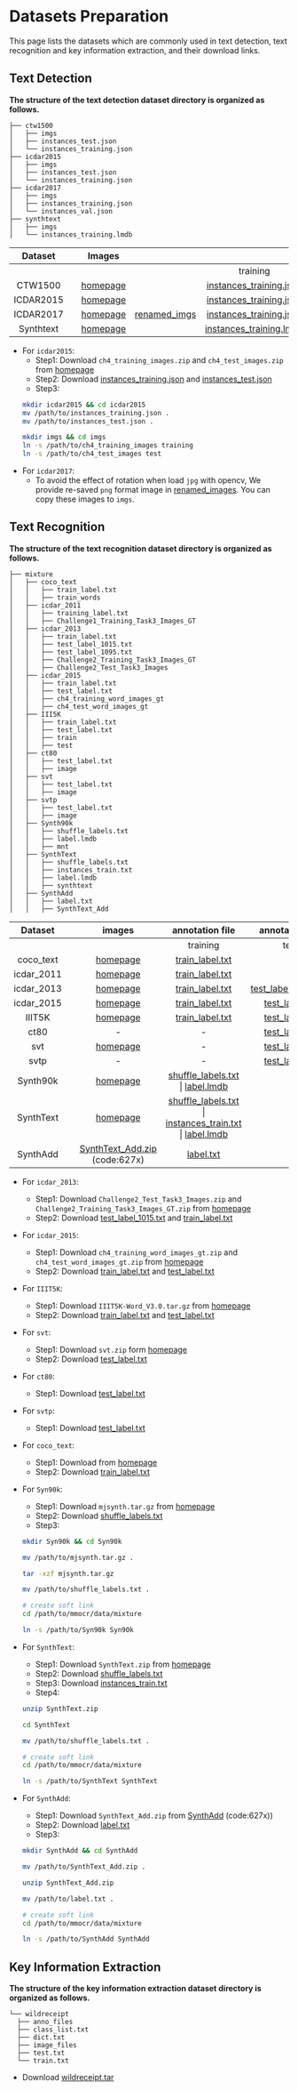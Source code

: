 # Datasets Preparation
This page lists the datasets which are commonly used in text detection, text recognition and key information extraction, and their download links.

## Text Detection
**The structure of the text detection dataset directory is organized as follows.**
```
├── ctw1500
│   ├── imgs
│   ├── instances_test.json
│   └── instances_training.json
├── icdar2015
│   ├── imgs
│   ├── instances_test.json
│   └── instances_training.json
├── icdar2017
│   ├── imgs
│   ├── instances_training.json
│   └── instances_val.json
├── synthtext
│   ├── imgs
│   └── instances_training.lmdb
```
|  Dataset  |   |           Images           |   |                                              |             Annotation Files             |                                          |   | Note |   |
|:---------:|:-:|:--------------------------:|:-:|:--------------------------------------------:|:---------------------------------------:|:----------------------------------------:|:-:|:----:|---|
|           |   |                            |   | training                                     | validation                               | testing                                  |   |      |   |
| CTW1500   |   | [homepage](https://github.com/Yuliang-Liu/Curve-Text-Detector) |   | [instances_training.json](https://download.openmmlab.com/mmocr/data/ctw1500/instances_training.json) | -                                       | [instances_test.json](https://download.openmmlab.com/mmocr/data/ctw1500/instances_test.json) |   |      |   |
| ICDAR2015 |   | [homepage](https://rrc.cvc.uab.es/?ch=4&com=downloads) |   | [instances_training.json](https://download.openmmlab.com/mmocr/data/icdar2015/instances_training.json) |                    -                     | [instances_test.json](https://download.openmmlab.com/mmocr/data/icdar2015/instances_test.json) |   |      |   |
| ICDAR2017 |   | [homepage](https://rrc.cvc.uab.es/?ch=8&com=downloads) |  [renamed_imgs](https://download.openmmlab.com/mmocr/data/icdar2017/renamed_imgs.tar) | [instances_training.json](https://download.openmmlab.com/mmocr/data/icdar2017/instances_training.json) | [instances_val.json](https://openmmlab) |                [instances_test.json](https://download.openmmlab.com/mmocr/data/icdar2017/instances_test.json)                      |   |      |   |
| Synthtext |   | [homepage](https://www.robots.ox.ac.uk/~vgg/data/scenetext/) |   |  [instances_training.lmdb](https://download.openmmlab.com/mmocr/data/synthtext/instances_training.lmdb)|-| | | |

- For `icdar2015`:
  - Step1: Download `ch4_training_images.zip` and `ch4_test_images.zip` from [homepage](https://rrc.cvc.uab.es/?ch=4&com=downloads)
  - Step2: Download [instances_training.json](https://download.openmmlab.com/mmocr/data/icdar2015/instances_training.json) and [instances_test.json](https://download.openmmlab.com/mmocr/data/icdar2015/instances_test.json)
  - Step3:
  ```bash
  mkdir icdar2015 && cd icdar2015
  mv /path/to/instances_training.json .
  mv /path/to/instances_test.json .

  mkdir imgs && cd imgs
  ln -s /path/to/ch4_training_images training
  ln -s /path/to/ch4_test_images test
  ```
- For `icdar2017`:
  - To avoid the effect of rotation when load `jpg` with opencv, We provide re-saved `png` format image in [renamed_images](https://download.openmmlab.com/mmocr/data/icdar2017/renamed_imgs.tar). You can copy these images to `imgs`.

## Text Recognition
**The structure of the text recognition dataset directory is organized as follows.**

```
├── mixture
│   ├── coco_text
│   │   ├── train_label.txt
│   │   ├── train_words
│   ├── icdar_2011
│   │   ├── training_label.txt
│   │   ├── Challenge1_Training_Task3_Images_GT
│   ├── icdar_2013
│   │   ├── train_label.txt
│   │   ├── test_label_1015.txt
│   │   ├── test_label_1095.txt
│   │   ├── Challenge2_Training_Task3_Images_GT
│   │   ├── Challenge2_Test_Task3_Images
│   ├── icdar_2015
│   │   ├── train_label.txt
│   │   ├── test_label.txt
│   │   ├── ch4_training_word_images_gt
│   │   ├── ch4_test_word_images_gt
│   ├── III5K
│   │   ├── train_label.txt
│   │   ├── test_label.txt
│   │   ├── train
│   │   ├── test
│   ├── ct80
│   │   ├── test_label.txt
│   │   ├── image
│   ├── svt
│   │   ├── test_label.txt
│   │   ├── image
│   ├── svtp
│   │   ├── test_label.txt
│   │   ├── image
│   ├── Synth90k
│   │   ├── shuffle_labels.txt
│   │   ├── label.lmdb
│   │   ├── mnt
│   ├── SynthText
│   │   ├── shuffle_labels.txt
│   │   ├── instances_train.txt
│   │   ├── label.lmdb
│   │   ├── synthtext
│   ├── SynthAdd
│   │   ├── label.txt
│   │   ├── SynthText_Add

```
|   Dataset  |   |                                       images                                      |                                            annotation file                                           |                                             annotation file                                             | Note |
|:----------:|:-:|:---------------------------------------------------------------------------------:|:----------------------------------------------------------------------------------------------------:|:-------------------------------------------------------------------------------------------------------:|:----:|
||   | |training | test |      |
| coco_text ||[homepage](https://rrc.cvc.uab.es/?ch=5&com=downloads) |[train_label.txt](https://download.openmmlab.com/mmocr/data/mixture/coco_text/train_label.txt) |- |      |
| icdar_2011 ||[homepage](http://www.cvc.uab.es/icdar2011competition/?com=downloads) |[train_label.txt](https://download.openmmlab.com/mmocr/data/mixture/icdar_2015/train_label.txt) |- |      |
| icdar_2013 |   | [homepage](https://rrc.cvc.uab.es/?ch=2&com=downloads)                                | [train_label.txt](https://download.openmmlab.com/mmocr/data/mixture/icdar_2013/train_label.txt)      | [test_label_1015.txt](https://download.openmmlab.com/mmocr/data/mixture/icdar_2013/test_label_1015.txt) |      |
| icdar_2015 |   | [homepage](https://rrc.cvc.uab.es/?ch=4&com=downloads)                                | [train_label.txt](https://download.openmmlab.com/mmocr/data/mixture/icdar_2015/train_label.txt)      | [test_label.txt](https://download.openmmlab.com/mmocr/data/mixture/icdar_2015/test_label.txt)           |      |
| IIIT5K     |   | [homepage](http://cvit.iiit.ac.in/projects/SceneTextUnderstanding/IIIT5K.html)        | [train_label.txt](https://download.openmmlab.com/mmocr/data/mixture/IIIT5K/train_label.txt)          | [test_label.txt](https://download.openmmlab.com/mmocr/data/mixture/IIIT5K/test_label.txt)               |      |
| ct80       |   | - |-|[test_label.txt](https://download.openmmlab.com/mmocr/data/mixture/ct80/test_label.txt)||
| svt        |   | [homepage](http://www.iapr-tc11.org/mediawiki/index.php/The_Street_View_Text_Dataset) | -                                                                                                    | [test_label.txt](https://download.openmmlab.com/mmocr/data/mixture/svt/test_label.txt)                  |      |
| svtp        |   | - | -                                                                                                    | [test_label.txt](https://download.openmmlab.com/mmocr/data/mixture/svtp/test_label.txt)                  |      |
| Synth90k   |   | [homepage](https://www.robots.ox.ac.uk/~vgg/data/text/)                               | [shuffle_labels.txt](https://download.openmmlab.com/mmocr/data/mixture/Synth90k/shuffle_labels.txt) \| [label.lmdb](https://download.openmmlab.com/mmocr/data/mixture/Synth90k/label.lmdb)  | -  |      |
| SynthText  |   | [homepage](https://www.robots.ox.ac.uk/~vgg/data/scenetext/)                          | [shuffle_labels.txt](https://download.openmmlab.com/mmocr/data/mixture/SynthText/shuffle_labels.txt) \| [instances_train.txt](https://download.openmmlab.com/mmocr/data/mixture/SynthText/instances_train.txt) \| [label.lmdb](https://download.openmmlab.com/mmocr/data/mixture/SynthText/label.lmdb) |    -  |      |
| SynthAdd   |   |       [SynthText_Add.zip](https://pan.baidu.com/s/1uV0LtoNmcxbO-0YA7Ch4dg)  (code:627x)                                                                           |   [label.txt](https://download.openmmlab.com/mmocr/data/mixture/SynthAdd/label.txt)|- |      |

- For `icdar_2013`:
  - Step1: Download `Challenge2_Test_Task3_Images.zip` and `Challenge2_Training_Task3_Images_GT.zip` from [homepage](https://rrc.cvc.uab.es/?ch=2&com=downloads)
  - Step2: Download [test_label_1015.txt](https://download.openmmlab.com/mmocr/data/mixture/icdar_2013/test_label_1015.txt) and [train_label.txt](https://download.openmmlab.com/mmocr/data/mixture/icdar_2013/train_label.txt)
- For `icdar_2015`:
  - Step1: Download `ch4_training_word_images_gt.zip` and `ch4_test_word_images_gt.zip` from [homepage](https://rrc.cvc.uab.es/?ch=4&com=downloads)
  - Step2: Download [train_label.txt](https://download.openmmlab.com/mmocr/data/mixture/icdar_2015/train_label.txt) and [test_label.txt](https://download.openmmlab.com/mmocr/data/mixture/icdar_2015/test_label.txt)
- For `IIIT5K`:
  - Step1: Download `IIIT5K-Word_V3.0.tar.gz` from [homepage](http://cvit.iiit.ac.in/projects/SceneTextUnderstanding/IIIT5K.html)
  - Step2: Download [train_label.txt](https://download.openmmlab.com/mmocr/data/mixture/IIIT5K/train_label.txt) and [test_label.txt](https://download.openmmlab.com/mmocr/data/mixture/IIIT5K/test_label.txt)
- For `svt`:
  - Step1: Download `svt.zip` form [homepage](http://www.iapr-tc11.org/mediawiki/index.php/The_Street_View_Text_Dataset)
  - Step2: Download [test_label.txt](https://download.openmmlab.com/mmocr/data/mixture/svt/test_label.txt)
- For `ct80`:
  - Step1: Download [test_label.txt](https://download.openmmlab.com/mmocr/data/mixture/ct80/test_label.txt)
- For `svtp`:
  - Step1: Download [test_label.txt](https://download.openmmlab.com/mmocr/data/mixture/svtp/test_label.txt)
- For `coco_text`:
  - Step1: Download from [homepage](https://rrc.cvc.uab.es/?ch=5&com=downloads)
  - Step2: Download [train_label.txt](https://download.openmmlab.com/mmocr/data/mixture/coco_text/train_label.txt)

- For `Syn90k`:
  - Step1: Download `mjsynth.tar.gz` from [homepage](https://www.robots.ox.ac.uk/~vgg/data/text/)
  - Step2: Download [shuffle_labels.txt](https://download.openmmlab.com/mmocr/data/mixture/Synth90k/shuffle_labels.txt)
  - Step3:
  ```bash
  mkdir Syn90k && cd Syn90k

  mv /path/to/mjsynth.tar.gz .

  tar -xzf mjsynth.tar.gz

  mv /path/to/shuffle_labels.txt .

  # create soft link
  cd /path/to/mmocr/data/mixture

  ln -s /path/to/Syn90k Syn90k
  ```
- For `SynthText`:
  - Step1: Download `SynthText.zip` from [homepage](https://www.robots.ox.ac.uk/~vgg/data/scenetext/)
  - Step2: Download [shuffle_labels.txt](https://download.openmmlab.com/mmocr/data/mixture/SynthText/shuffle_labels.txt)
  - Step3: Download [instances_train.txt](https://download.openmmlab.com/mmocr/data/mixture/SynthText/instances_train.txt)
  - Step4:
  ```bash
  unzip SynthText.zip

  cd SynthText

  mv /path/to/shuffle_labels.txt .

  # create soft link
  cd /path/to/mmocr/data/mixture

  ln -s /path/to/SynthText SynthText
  ```
- For `SynthAdd`:
  - Step1: Download `SynthText_Add.zip` from [SynthAdd](https://pan.baidu.com/s/1uV0LtoNmcxbO-0YA7Ch4dg) (code:627x))
  - Step2: Download [label.txt](https://download.openmmlab.com/mmocr/data/mixture/SynthAdd/label.txt)
  - Step3:
  ```bash
  mkdir SynthAdd && cd SynthAdd

  mv /path/to/SynthText_Add.zip .

  unzip SynthText_Add.zip

  mv /path/to/label.txt .

  # create soft link
  cd /path/to/mmocr/data/mixture

  ln -s /path/to/SynthAdd SynthAdd
  ```

## Key Information Extraction
**The structure of the key information extraction dataset directory is organized as follows.**
```
└── wildreceipt
  ├── anno_files
  ├── class_list.txt
  ├── dict.txt
  ├── image_files
  ├── test.txt
  └── train.txt
```
- Download [wildreceipt.tar](https://download.openmmlab.com/mmocr/data/wildreceipt.tar)
